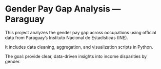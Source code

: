 # Gender Pay Gap Analysis — Paraguay

This project analyzes the gender pay gap across occupations using official data from Paraguay’s Instituto Nacional de Estadísticas (INE).

It includes data cleaning, aggregation, and visualization scripts in Python.

The goal: provide clear, data-driven insights into income disparities by gender.
